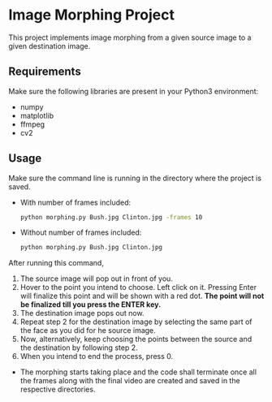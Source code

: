 # Image Morphing Project

This project implements image morphing from a given source image to a given destination image.

## Requirements

Make sure the following libraries are present in your Python3 environment:

* numpy
* matplotlib
* ffmpeg
* cv2

## Usage

Make sure the command line is running in the directory where the project is saved.
* With number of frames included:
    ```bash
    python morphing.py Bush.jpg Clinton.jpg -frames 10
    ```

* Without number of frames included:
    ```bash
    python morphing.py Bush.jpg Clinton.jpg
    ```
After running this command, 
1. The source image will pop out in front of you.
2. Hover to the point you intend to choose. Left click on it. Pressing Enter will finalize this point and will be shown with a red dot. **The point will not be finalized till you press the ENTER key.**
3. The destination image pops out now. 
4. Repeat step 2 for the destination image by selecting the same part of the face as you did for he source image.
5. Now, alternatively, keep choosing the points between the source and the destination by following step 2.
6. When you intend to end the process, press 0.

* The morphing starts taking place and the code shall terminate once all the frames along with the final video are created and saved in the respective directories.



